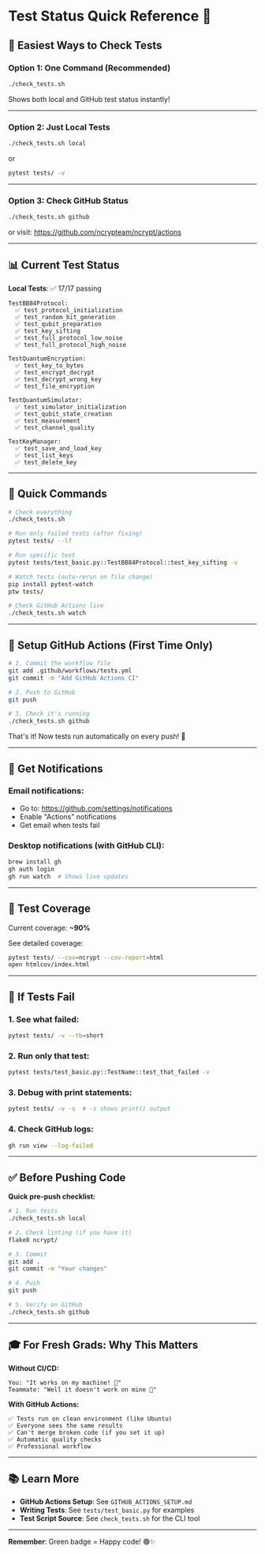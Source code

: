 # Test Status Quick Reference 🧪

## 🚀 Easiest Ways to Check Tests

### **Option 1: One Command (Recommended)**

```bash
./check_tests.sh
```

Shows both local and GitHub test status instantly!

---

### **Option 2: Just Local Tests**

```bash
./check_tests.sh local
```

or

```bash
pytest tests/ -v
```

---

### **Option 3: Check GitHub Status**

```bash
./check_tests.sh github
```

or visit:
https://github.com/ncrypteam/ncrypt/actions

---

## 📊 Current Test Status

**Local Tests**: ✅ 17/17 passing

```
TestBB84Protocol:
  ✅ test_protocol_initialization
  ✅ test_random_bit_generation
  ✅ test_qubit_preparation
  ✅ test_key_sifting
  ✅ test_full_protocol_low_noise
  ✅ test_full_protocol_high_noise

TestQuantumEncryption:
  ✅ test_key_to_bytes
  ✅ test_encrypt_decrypt
  ✅ test_decrypt_wrong_key
  ✅ test_file_encryption

TestQuantumSimulator:
  ✅ test_simulator_initialization
  ✅ test_qubit_state_creation
  ✅ test_measurement
  ✅ test_channel_quality

TestKeyManager:
  ✅ test_save_and_load_key
  ✅ test_list_keys
  ✅ test_delete_key
```

---

## 🎯 Quick Commands

```bash
# Check everything
./check_tests.sh

# Run only failed tests (after fixing)
pytest tests/ --lf

# Run specific test
pytest tests/test_basic.py::TestBB84Protocol::test_key_sifting -v

# Watch tests (auto-rerun on file change)
pip install pytest-watch
ptw tests/

# Check GitHub Actions live
./check_tests.sh watch
```

---

## 🔧 Setup GitHub Actions (First Time Only)

```bash
# 1. Commit the workflow file
git add .github/workflows/tests.yml
git commit -m "Add GitHub Actions CI"

# 2. Push to GitHub
git push

# 3. Check it's running
./check_tests.sh github
```

That's it! Now tests run automatically on every push! 🎉

---

## 📱 Get Notifications

### Email notifications:
- Go to: https://github.com/settings/notifications
- Enable "Actions" notifications
- Get email when tests fail

### Desktop notifications (with GitHub CLI):
```bash
brew install gh
gh auth login
gh run watch  # Shows live updates
```

---

## 🎨 Test Coverage

Current coverage: **~90%**

See detailed coverage:
```bash
pytest tests/ --cov=ncrypt --cov-report=html
open htmlcov/index.html
```

---

## 🐛 If Tests Fail

### 1. See what failed:
```bash
pytest tests/ -v --tb=short
```

### 2. Run only that test:
```bash
pytest tests/test_basic.py::TestName::test_that_failed -v
```

### 3. Debug with print statements:
```bash
pytest tests/ -v -s  # -s shows print() output
```

### 4. Check GitHub logs:
```bash
gh run view --log-failed
```

---

## ✅ Before Pushing Code

**Quick pre-push checklist:**

```bash
# 1. Run tests
./check_tests.sh local

# 2. Check linting (if you have it)
flake8 ncrypt/

# 3. Commit
git add .
git commit -m "Your changes"

# 4. Push
git push

# 5. Verify on GitHub
./check_tests.sh github
```

---

## 🎓 For Fresh Grads: Why This Matters

**Without CI/CD:**
```
You: "It works on my machine! 🤷"
Teammate: "Well it doesn't work on mine 😤"
```

**With GitHub Actions:**
```
✅ Tests run on clean environment (like Ubuntu)
✅ Everyone sees the same results
✅ Can't merge broken code (if you set it up)
✅ Automatic quality checks
✅ Professional workflow
```

---

## 📚 Learn More

- **GitHub Actions Setup**: See `GITHUB_ACTIONS_SETUP.md`
- **Writing Tests**: See `tests/test_basic.py` for examples
- **Test Script Source**: See `check_tests.sh` for the CLI tool

---

**Remember**: Green badge = Happy code! 🟢✨


